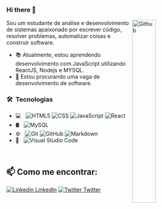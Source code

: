 ### Hi there 👋

<img width="35%" align="right" alt="Github" src="https://user-images.githubusercontent.com/48678280/88862734-4903af80-d201-11ea-968b-9c939d88a37c.gif" />

Sou um estudante de análise e desenvolvimento de sistemas apaixonado por escrever código, resolver problemas, automatizar coisas e construir software.

- 📚 Atualmente, estou aprendendo desenvolvimento com JavaScript utilizando ReactJS, Nodejs e MYSQL.
- 👯 Estou procurando uma vaga de desenvolvimento de software. 


<h3> 🛠 &nbsp;Tecnologias</h3>

- 💻 &nbsp;
  ![HTML5](https://img.shields.io/badge/-HTML5-333333?style=flat&logo=HTML5)
  ![CSS](https://img.shields.io/badge/-CSS-333333?style=flat&logo=CSS3&logoColor=1572B6)
  ![JavaScript](https://img.shields.io/badge/-JavaScript-333333?style=flat&logo=javascript)
  ![React](https://img.shields.io/badge/-React-333333?style=flat&logo=react&logoColor=563D7C)
- 🛢 &nbsp;
  ![MySQL](https://img.shields.io/badge/-MySQL-333333?style=flat&logo=mysql)
- ⚙️ &nbsp;
  ![Git](https://img.shields.io/badge/-Git-333333?style=flat&logo=git)
  ![GitHub](https://img.shields.io/badge/-GitHub-333333?style=flat&logo=github)
  ![Markdown](https://img.shields.io/badge/-Markdown-333333?style=flat&logo=markdown)
- 🔧 &nbsp;
  ![Visual Studio Code](https://img.shields.io/badge/-Visual%20Studio%20Code-333333?style=flat&logo=visual-studio-code&logoColor=007ACC)

<br/>

## 📫 Como me encontrar: 
[![Linkedin](https://i.stack.imgur.com/gVE0j.png) LinkedIn](https://www.linkedin.com/in/vinicius-da-silva-garcia/) 
[![Twitter](http://i.imgur.com/wWzX9uB.png) Twitter](https://twitter.com/viniciusdsg1)


